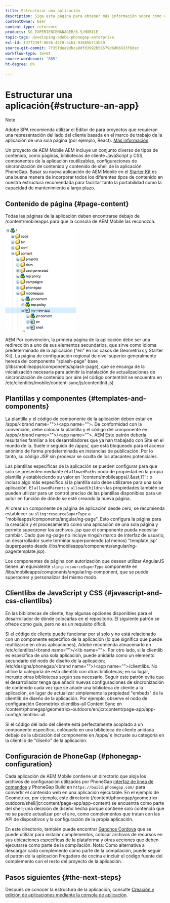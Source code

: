 ```yaml
---
title: Estructurar una aplicación
description: Siga esta página para obtener más información sobre cómo crear la estructura de una aplicación. Esta página describe cómo estructurar plantillas y componentes junto con información sobre JavaScript y CSS Clientlibs.
contentOwner: User
content-type: reference
products: SG_EXPERIENCEMANAGER/6.5/MOBILE
topic-tags: developing-adobe-phonegap-enterprise
exl-id: f37f239f-065b-44f8-acb1-93485b713b49
source-git-commit: 7f35fdee9dbca9dfd3992b56579d6d06633f8dec
workflow-type: tm+mt
source-wordcount: '885'
ht-degree: 0%

---
```


# Estructurar una aplicación{#structure-an-app}

>[!NOTE]
>
>Adobe SPA recomienda utilizar el Editor de para proyectos que requieran una representación del lado del cliente basada en el marco de trabajo de la aplicación de una sola página (por ejemplo, React). [Más información](/help/sites-developing/spa-overview.md).

Un proyecto de AEM Mobile AEM incluye un conjunto diverso de tipos de contenido, como páginas, bibliotecas de cliente JavaScript y CSS, componentes de la aplicación reutilizables, configuraciones de sincronización de contenido y contenido de shell de la aplicación PhoneGap. Basar su nueva aplicación de AEM Mobile en el [Starter Kit](https://github.com/Adobe-Marketing-Cloud-Apps/aem-phonegap-starter-kit) es una buena manera de incorporar todos los diferentes tipos de contenido en nuestra estructura recomendada para facilitar tanto la portabilidad como la capacidad de mantenimiento a largo plazo.

## Contenido de página {#page-content}

Todas las páginas de la aplicación deben encontrarse debajo de /content/mobileapps para que la consola de AEM Mobile las reconozca.

![chlimage_1-52](assets/chlimage_1-52.png)

AEM Por convención, la primera página de la aplicación debe ser una redirección a uno de sus elementos secundarios, que sirve como idioma predeterminado de la aplicación (&quot;en&quot; en los casos de Geometrixx y Starter Kit). La página de configuración regional de nivel superior generalmente hereda del componente &quot;splash-page&quot; base (/libs/mobileapps/components/splash-page), que se encarga de la inicialización necesaria para admitir la instalación de actualizaciones de sincronización de contenido por aire (el código contentInit se encuentra en /etc/clientlibs/mobile/content-sync/js/contentInit.js).

## Plantillas y componentes {#templates-and-components}

La plantilla y el código de componente de la aplicación deben estar en /apps/&lt;brand name=&quot;&quot;>/&lt;app name=&quot;&quot;>. De conformidad con la convención, debe colocar la plantilla y el código del componente en /apps/&lt;brand name=&quot;&quot;>/&lt;app name=&quot;&quot;>. AEM Este patrón debería resultarles familiar a los desarrolladores que ya han trabajado con Site en el mundo de la. Suele ir seguido de /apps/, que está bloqueado para el acceso anónimo de forma predeterminada en instancias de publicación. Por lo tanto, su código JSP sin procesar se oculta de los atacantes potenciales.

Las plantillas específicas de la aplicación se pueden configurar para que solo se presenten mediante el `allowedPaths` nodo de propiedad en la propia plantilla y estableciendo su valor en &#39;/content/mobileapps(/.&amp;ast;)?&#39; : o incluso algo más específico si la plantilla solo debe utilizarse para una sola aplicación. El `allowedParents` y `allowedChildren` las propiedades también se pueden utilizar para un control preciso de las plantillas disponibles para un autor en función de dónde se esté creando la nueva página.

Al crear un componente de página de aplicación desde cero, se recomienda establecer su `sling:resourceSuperType` a &quot;mobileapps/components/angular/ng-page&quot;. Esto configura la página para la creación y el procesamiento como una aplicación de una sola página y permite superponer los archivos .jsp que el componente pueda necesitar cambiar. Dado que ng-page no incluye ningún marco de interfaz de usuario, un desarrollador suele terminar superponiendo (al menos) &quot;template.jsp&quot; (superpuesto desde /libs/mobileapps/components/angular/ng-page/template.jsp).

Los componentes de página con autorización que desean utilizar AngularJS tienen un equivalente `sling:resourceSuperType` componente en /libs/mobileapps/components/angular/ng-component, que se puede superponer y personalizar del mismo modo.

## Clientlibs de JavaScript y CSS {#javascript-and-css-clientlibs}

En las bibliotecas de cliente, hay algunas opciones disponibles para el desarrollador de dónde colocarlas en el repositorio. El siguiente patrón se ofrece como guía, pero no es un requisito difícil.

Si el código de cliente puede funcionar por sí solo y no está relacionado con un componente específico de la aplicación (lo que significa que puede reutilizarse en otras aplicaciones), Adobe recomienda almacenarlo en /etc/clientlibs/&lt;brand name=&quot;&quot;>/&lt;lib name=&quot;&quot;>. Por otro lado, si la clientlib es específica de una sola aplicación, puede anidarla como un elemento secundario del nodo de diseño de la aplicación; /etc/designs/phonegap/&lt;brand name=&quot;&quot;>/&lt;app name=&quot;&quot;>/clientlibs. No utilice la categoría de esta clientlib con otras bibliotecas; en su lugar, incruste otras bibliotecas según sea necesario. Seguir este patrón evita que el desarrollador tenga que añadir nuevas configuraciones de sincronización de contenido cada vez que se añade una biblioteca de cliente a la aplicación, en lugar de actualizar simplemente la propiedad &quot;embeds&quot; de la clientlib de diseño de la aplicación. Por ejemplo, observe el nodo de configuración Geometrixx clientlibs-all Content Sync en /content/phonegap/geometrixx-outdoors/en/jcr:content/page-app/app-config/clientlibs-all.

Si el código del lado del cliente está perfectamente acoplado a un componente específico, colóquelo en una biblioteca de cliente anidada debajo de la ubicación del componente en /apps/ e incruste su categoría en la clientlib de &quot;diseño&quot; de la aplicación.

## Configuración de PhoneGap {#phonegap-configuration}

Cada aplicación de AEM Mobile contiene un directorio que aloja los archivos de configuración utilizados por PhoneGap [interfaz de línea de comandos](https://github.com/phonegap/phonegap-cli) y PhoneGap Build en `https://build.phonegap.com/` para convertir el contenido web en una aplicación ejecutable. En el ejemplo de Geometrixx, por ejemplo, este directorio (/content/phonegap/geometrixx-outdoors/shell/jcr:content/page-app/app-content) se encuentra como parte del shell; una decisión de diseño hecha porque contiene solo contenido que no se puede actualizar por el aire, como complementos que tratan con las API de dispositivos y la configuración de la propia aplicación.

En este directorio, también puede encontrar [Ganchos Cordova](https://cordova.apache.org/docs/en/dev/guide/appdev/hooks/index.html#Hooks%20Guide) que se puede utilizar para instalar complementos, colocar archivos de recursos en sus ubicaciones específicas de la plataforma y otras acciones que deben ejecutarse como parte de la compilación. Nota: Como alternativa a descargar cada complemento como parte de la compilación, puede seguir el patrón de la aplicación Fregadero de cocina e incluir el código fuente del complemento<!-- THIS URL IS 404 (https://github.com/blefebvre/aem-phonegap-kitchen-sink/tree/master/content/src/main/content/jcr_root/content/phonegap/kitchen-sink/shell/_jcr_content/pge-app/app-content/phonegap/plugins) --> con el resto del proyecto de la aplicación.

## Pasos siguientes {#the-next-steps}

Después de conocer la estructura de la aplicación, consulte [Creación y edición de aplicaciones mediante la consola de aplicación](/help/mobile/phonegap-apps-console.md).
